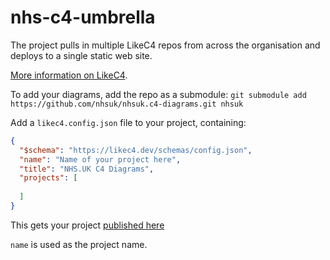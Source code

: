 # nhs-c4-umbrella
The project pulls in multiple LikeC4 repos from across the organisation and deploys to a single static web site.

[More information on LikeC4](https://likec4.dev/).

To add your diagrams, add the repo as a submodule: `git submodule add https://github.com/nhsuk/nhsuk.c4-diagrams.git nhsuk`

Add a `likec4.config.json` file to your project, containing:

``` json
{
  "$schema": "https://likec4.dev/schemas/config.json",
  "name": "Name of your project here",
  "title": "NHS.UK C4 Diagrams",
  "projects": [
   
  ]
}
```

This gets your project [published here](https://delightful-glacier-06cc49003.2.azurestaticapps.net/)

`name` is used as the project name.